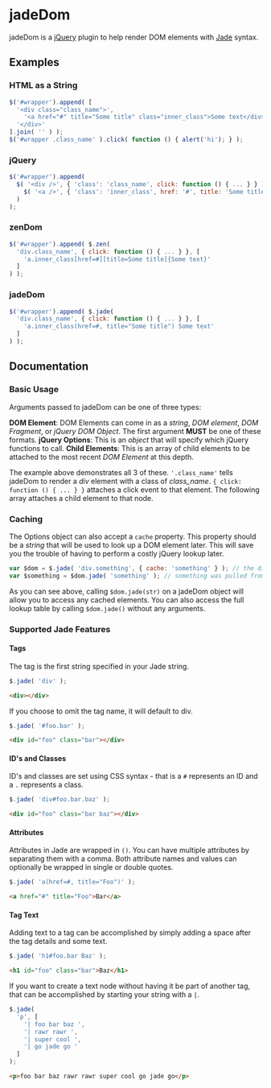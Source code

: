 # jadeDom

jadeDom is a [jQuery](http://www.jquery.com/) plugin to help render DOM elements with [Jade](http://jade-lang.com/) syntax.

## Examples

### HTML as a String

```javascript
$('#wrapper').append( [
  '<div class="class_name">',
    '<a href="#" title="Some title" class="inner_class">Some text</div>',
  '</div>'
].join( '' ) );
$('#wrapper .class_name' ).click( function () { alert('hi'); } );
```

### jQuery

```javascript
$('#wrapper').append(
  $( '<div />', { 'class': 'class_name', click: function () { ... } } ).append(
    $( '<a />', { 'class': 'inner_class', href: '#', title: 'Some title', text: 'Some text' } )
  )
);
```

### zenDom

```javascript
$('#wrapper').append( $.zen(
  'div.class_name', { click: function () { ... } }, [
    'a.inner_class[href=#][title=Some title]{Some text}'
  ]
) );
```

### jadeDom

```javascript
$('#wrapper').append( $.jade(
  'div.class_name', { click: function () { ... } }, [
    'a.inner_class(href=#, title="Some title") Some text'
  ]
) );
```

## Documentation

### Basic Usage

Arguments passed to jadeDom can be one of three types:

**DOM Element**: DOM Elements can come in as a *string*, *DOM element*, *DOM Fragment*, or *jQuery DOM Object*.  The first argument **MUST** be one of these formats.
**jQuery Options**: This is an *object* that will specify which jQuery functions to call.
**Child Elements**: This is an array of child elements to be attached to the most recent *DOM Element* at this depth.

The example above demonstrates all 3 of these.  ```'.class_name'``` tells jadeDom to render a *div* element with a class of *class_name*. ```{ click: function () { ... } }``` attaches a click event to that element.  The following array attaches a child element to that node.

### Caching

The Options object can also accept a ```cache``` property.  This property should be a *string* that will be used to look up a DOM element later.  This will save you the trouble of having to perform a costly jQuery lookup later.

```javascript
var $dom = $.jade( 'div.something', { cache: 'something' } ); // the div was cached as 'something'
var $something = $dom.jade( 'something' ); // something was pulled from cache by calling z() on the jadeDom object
 ```

As you can see above, calling ```$dom.jade(str)``` on a jadeDom object will allow you to access any cached elements.  You can also access the full lookup table by calling ```$dom.jade()``` without any arguments.
 
### Supported Jade Features

#### Tags

The tag is the first string specified in your Jade string.

```javascript
$.jade( 'div' );
```

```html
<div></div>
```

If you choose to omit the tag name, it will default to div.

```javascript
$.jade( '#foo.bar' );
```

```html
<div id="foo" class="bar"></div>
```
 
#### ID's and Classes

ID's and classes are set using CSS syntax - that is a ```#``` represents an ID and a ```.``` represents a class.

```javascript
$.jade( 'div#foo.bar.baz' );
```

```html
<div id="foo" class="bar baz"></div>
```

#### Attributes

Attributes in Jade are wrapped in ```()```.  You can have multiple attributes by separating them with a comma.  Both attribute names and values can optionally be wrapped in single or double quotes.

```javascript
$.jade( 'a(href=#, title="Foo")' );
```

```html
<a href="#" title="Foo">Bar</a>
```

#### Tag Text

Adding text to a tag can be accomplished by simply adding a space after the tag details and some text.

```javascript
$.jade( 'h1#foo.bar Baz' );
```

```html
<h1 id="foo" class="bar">Baz</h1>
```

If you want to create a text node without having it be part of another tag, that can be accomplished by starting your string with a ```|```.

```javascript
$.jade(
  'p', [
    '| foo bar baz ',
    '| rawr rawr ',
    '| super cool ',
    '| go jade go '
  ]
);
```

```html
<p>foo bar baz rawr rawr super cool go jade go</p>
```

